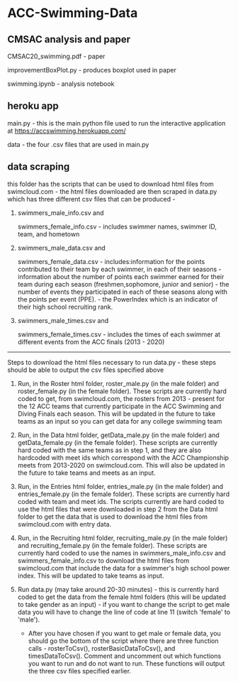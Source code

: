 # ACC-Swimming-Data

## CMSAC analysis and paper
CMSAC20_swimming.pdf - paper

improvementBoxPlot.py - produces boxplot used in paper

swimming.ipynb - analysis notebook


## heroku app 
main.py - this is the main python file used to run the interactive application at https://accswimming.herokuapp.com/

data - the four .csv files that are used in main.py

## data scraping
this folder has the scripts that can be used to download html files from swimcloud.com - the html files downloaded are then scraped in data.py which has three different csv files that can be produced - 

1. swimmers_male_info.csv and

   swimmers_female_info.csv - includes swimmer names, swimmer ID, team, and hometown
   
2. swimmers_male_data.csv and

   swimmers_female_data.csv - includes:information for the points contributed to their team by each swimmer, in each of their seasons 
                            -          information about the  number of points each swimmer earned for  their  team  during  each  season (freshmen,sophomore, junior and senior) 
                            -          the number of events they participated in each of these seasons along with the points per event (PPE). 
                            -          the PowerIndex which is an indicator of their high school recruiting rank. 

3. swimmers_male_times.csv and

   swimmers_female_times.csv - includes the times of each swimmer at different events from the ACC finals (2013 - 2020)
   
-------------------------------------------------------------------------------------------------------------------------------

Steps to download the html files necessary to run data.py - these steps should be able to output the csv files specified above

1. Run, in the Roster html folder, roster_male.py (in the male folder) and roster_female.py (in the female folder). These scripts are currently hard coded to get, from swimcloud.com, the rosters from 2013 - present for the 12 ACC teams that currently participate in the ACC Swimming and Diving Finals each season. This will be updated in the future to take teams as an input so you can get data for any college swimming team

2. Run, in the Data html folder, getData_male.py (in the male folder) and getData_female.py (in the female folder). These scripts are currently hard coded with the same teams as in step 1, and they are also hardcoded with meet ids which correspond with the ACC Championship meets from 2013-2020 on swimcloud.com. This will also be updated in the future to take teams and meets as an input.

3. Run, in the Entries html folder, entries_male.py (in the male folder) and entries_female.py (in the female folder). These scripts are currently hard coded with team and meet ids. The scripts currently are hard coded to use the html files that were downloaded in step 2 from the Data html folder to get the data that is used to download the html files from swimcloud.com with entry data. 

4. Run, in the Recruiting html folder, recruiting_male.py (in the male folder) and recruiting_female.py (in the female folder). These scripts are currently hard coded to use the names in swimmers_male_info.csv and swimmers_female_info.csv to download the html files from swimcloud.com that include the data for a swimmer's high school power index. This will be updated to take teams as input.

5. Run data.py (may take around 20-30 minutes) - this is currently hard coded to get the data from the female html folders (this will be updated to take gender as an input) - if you want to change the script to get male data you will have to change the line of code at line 11 (switch 'female' to 'male').

     - After you have chosen if you want to get male or female data, you should go the bottom of the script where there are three function calls - rosterToCsv(), rosterBasicDataToCsv(), and timesDataToCsv(). Comment and uncomment out which functions you want to run and do not want to run. These functions will output the three csv files specified earlier. 



